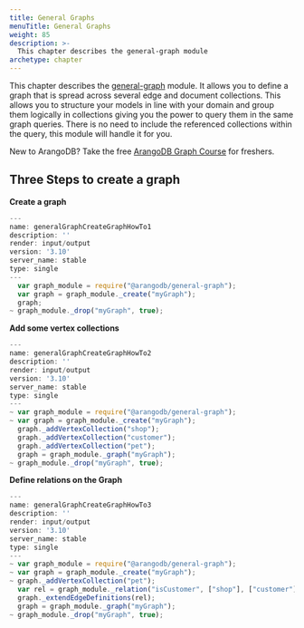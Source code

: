 ```yaml
---
title: General Graphs
menuTitle: General Graphs
weight: 85
description: >-
  This chapter describes the general-graph module
archetype: chapter
---
```

This chapter describes the [general-graph](../first-steps.md) module.
It allows you to define a graph that is spread across several edge and document collections.
This allows you to structure your models in line with your domain and group them logically in collections giving you the power to query them in the same graph queries.
There is no need to include the referenced collections within the query, this module will handle it for you.

New to ArangoDB? Take the free
[ArangoDB Graph Course](https://www.arangodb.com/arangodb-graph-course)
for freshers.

## Three Steps to create a graph

**Create a graph**

```js
---
name: generalGraphCreateGraphHowTo1
description: ''
render: input/output
version: '3.10'
server_name: stable
type: single
---
  var graph_module = require("@arangodb/general-graph");
  var graph = graph_module._create("myGraph");
  graph;
~ graph_module._drop("myGraph", true);
```

**Add some vertex collections**

```js
---
name: generalGraphCreateGraphHowTo2
description: ''
render: input/output
version: '3.10'
server_name: stable
type: single
---
~ var graph_module = require("@arangodb/general-graph");
~ var graph = graph_module._create("myGraph");
  graph._addVertexCollection("shop");
  graph._addVertexCollection("customer");
  graph._addVertexCollection("pet");
  graph = graph_module._graph("myGraph");
~ graph_module._drop("myGraph", true);
```

**Define relations on the Graph**

```js
---
name: generalGraphCreateGraphHowTo3
description: ''
render: input/output
version: '3.10'
server_name: stable
type: single
---
~ var graph_module = require("@arangodb/general-graph");
~ var graph = graph_module._create("myGraph");
~ graph._addVertexCollection("pet");
  var rel = graph_module._relation("isCustomer", ["shop"], ["customer"]);
  graph._extendEdgeDefinitions(rel);
  graph = graph_module._graph("myGraph");
~ graph_module._drop("myGraph", true);
```
